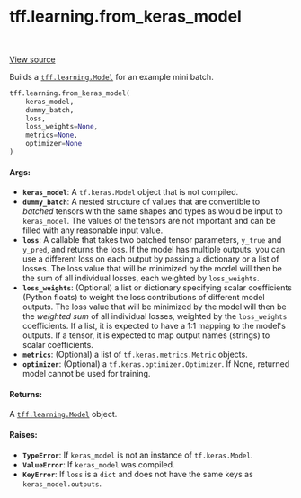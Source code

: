 <div itemscope itemtype="http://developers.google.com/ReferenceObject">
<meta itemprop="name" content="tff.learning.from_keras_model" />
<meta itemprop="path" content="Stable" />
</div>

# tff.learning.from_keras_model

<table class="tfo-notebook-buttons tfo-api" align="left">
</table>

<a target="_blank" href="http://github.com/tensorflow/federated/tree/master/tensorflow_federated/python/learning/keras_utils.py">View
source</a>

Builds a
<a href="../../tff/learning/Model.md"><code>tff.learning.Model</code></a> for an
example mini batch.

```python
tff.learning.from_keras_model(
    keras_model,
    dummy_batch,
    loss,
    loss_weights=None,
    metrics=None,
    optimizer=None
)
```

<!-- Placeholder for "Used in" -->

#### Args:

*   <b>`keras_model`</b>: A `tf.keras.Model` object that is not compiled.
*   <b>`dummy_batch`</b>: A nested structure of values that are convertible to
    *batched* tensors with the same shapes and types as would be input to
    `keras_model`. The values of the tensors are not important and can be filled
    with any reasonable input value.
*   <b>`loss`</b>: A callable that takes two batched tensor parameters, `y_true`
    and `y_pred`, and returns the loss. If the model has multiple outputs, you
    can use a different loss on each output by passing a dictionary or a list of
    losses. The loss value that will be minimized by the model will then be the
    sum of all individual losses, each weighted by `loss_weights`.
*   <b>`loss_weights`</b>: (Optional) a list or dictionary specifying scalar
    coefficients (Python floats) to weight the loss contributions of different
    model outputs. The loss value that will be minimized by the model will then
    be the *weighted sum* of all individual losses, weighted by the
    `loss_weights` coefficients. If a list, it is expected to have a 1:1 mapping
    to the model's outputs. If a tensor, it is expected to map output names
    (strings) to scalar coefficients.
*   <b>`metrics`</b>: (Optional) a list of `tf.keras.metrics.Metric` objects.
*   <b>`optimizer`</b>: (Optional) a `tf.keras.optimizer.Optimizer`. If None,
    returned model cannot be used for training.

#### Returns:

A <a href="../../tff/learning/Model.md"><code>tff.learning.Model</code></a>
object.

#### Raises:

*   <b>`TypeError`</b>: If `keras_model` is not an instance of `tf.keras.Model`.
*   <b>`ValueError`</b>: If `keras_model` was compiled.
*   <b>`KeyError`</b>: If `loss` is a `dict` and does not have the same keys as
    `keras_model.outputs`.
